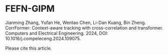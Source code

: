 # FEFN-GIPM

Jianming Zhang, Yufan He, Wentao Chen, Li-Dan Kuang, Bin Zheng. CorrFormer: Context-aware tracking with cross-correlation and transformer. Computers and Electrical Engineering. 2024, DOI: 10.1016/j.compeleceng.2024.109075.


Please cite this article.
